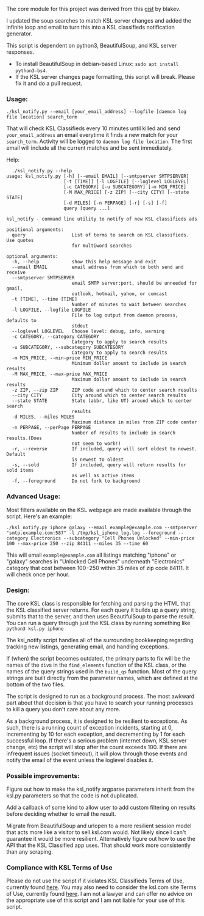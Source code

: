 The core module for this project was derived from this [gist](https://gist.github.com/blakev/a6bbe3b5a861d64c6e36) by blakev.

I updated the soup searches to match KSL server changes and added the infinite loop and email to turn this into a KSL classifieds notification generator.

This script is dependent on python3, BeautifulSoup, and KSL server responses. 
- To install BeautifulSoup in debian-based Linux: `sudo apt install python3-bs4`.
- If the KSL server changes page formatting, this script will break. Please fix it and do a pull request.


### Usage:

`./ksl_notify.py --email [your_email_address] --logfile [daemon log file location] search_term`

That will check KSL Classifieds every 10 minutes until killed and send `your_email_address` an email everytime it finds a new match for your `search_term`. Activity will be logged to `daemon log file location`. The first email will include all the current matches and be sent immediately.

Help:
```
  ./ksl_notify.py --help
usage: ksl_notify.py [-h] [--email EMAIL] [--smtpserver SMTPSERVER]
                     [-t [TIME]] [-l LOGFILE] [--loglevel LOGLEVEL]
                     [-c CATEGORY] [-u SUBCATEGORY] [-m MIN_PRICE]
                     [-M MAX_PRICE] [-z ZIP] [--city CITY] [--state STATE]
                     [-d MILES] [-n PERPAGE] [-r] [-s] [-f]
                     query [query ...]

ksl_notify - command line utility to notify of new KSL classifieds ads

positional arguments:
  query                 List of terms to search on KSL classifieds. Use quotes
                        for multiword searches

optional arguments:
  -h, --help            show this help message and exit
  --email EMAIL         email address from which to both send and receive
  --smtpserver SMTPSERVER
                        email SMTP server:port, should be unneeded for gmail,
                        outlook, hotmail, yahoo, or comcast
  -t [TIME], --time [TIME]
                        Number of minutes to wait between searches
  -l LOGFILE, --logfile LOGFILE
                        File to log output from daemon process, defaults to
                        stdout
  --loglevel LOGLEVEL   Choose level: debug, info, warning
  -c CATEGORY, --category CATEGORY
                        Category to apply to search results
  -u SUBCATEGORY, --subcategory SUBCATEGORY
                        Category to apply to search results
  -m MIN_PRICE, --min-price MIN_PRICE
                        Minimum dollar amount to include in search results
  -M MAX_PRICE, --max-price MAX_PRICE
                        Maximum dollar amount to include in search results
  -z ZIP, --zip ZIP     ZIP code around which to center search results
  --city CITY           City around which to center search results
  --state STATE         State (abbr, like UT) around which to center search
                        results
  -d MILES, --miles MILES
                        Maximum distance in miles from ZIP code center
  -n PERPAGE, --perPage PERPAGE
                        Number of results to include in search results.(Does
                        not seem to work!)
  -r, --reverse         If included, query will sort oldest to newest. Default
                        is newest to oldest
  -s, --sold            If included, query will return results for sold items
                        as well as active items
  -f, --foreground      Do not fork to background
```

### Advanced Usage:

Most filters available on the KSL webpage are made available through the script. Here's an example:

```
./ksl_notify.py iphone galaxy --email example@example.com --smtpserver "smtp.example.com:587" -l /tmp/ksl_iphone_log.log --foreground --category Electronics --subcategory "Cell Phones Unlocked" --min-price 100 --max-price 250 --zip 84111 --miles 35 --time 60
```

This will email `example@example.com` all listings matching "iphone" or "galaxy" searches in "Unlocked Cell Phones" underneath "Electronics" category that cost between $100-$250 within 35 miles of zip code 84111. It will check once per hour.

### Design:

The core KSL class is responsible for fetching and parsing the HTML that the KSL classified server returns. For each query it builds up a query string, submits that to the server, and then uses BeautifulSoup to parse the result. You can run a query through just the KSL class by running something like `python3 ksl.py iphone`

The ksl_notify script handles all of the surrounding bookkeeping regarding tracking new listings, generating email, and handling exceptions.

If (when) the script becomes outdated, the primary parts to fix will be the names of the `div`s in the `find_elements` function of the KSL class, or the names of the query strings used in the `build_qs` function. Most of the query strings are built directly from the parameter names, which are defined at the bottom of the two files. 

The script is designed to run as a background process. The most awkward part about that decision is that you have to search your running processes to kill a query you don't care about any more.

As a background process, it is designed to be resilient to exceptions. As such, there is a running count of exception incidents, starting at 0, incrementing by 10 for each exception, and decrementing by 1 for each successful loop. If there's a serious problem (internet down, KSL server change, etc) the script will stop after the count exceeds 100. If there are infrequent issues (socket timeout), it will plow through those events and notify the email of the event unless the loglevel disables it.

### Possible improvements:

Figure out how to make the ksl_notify argparse parameters inherit from the ksl.py parameters so that the code is not duplicated.

Add a callback of some kind to allow user to add custom filtering on results before deciding whether to email the result.

Migrate from BeautifulSoup and urlopen to a more resilient session model that acts more like a visitor to sell.ksl.com would. Not likely since I can't guarantee it would be more resilient. Alternatively figure out how to use the API that the KSL Classified app uses. That should work more consistently than any scraping.

### Compliance with KSL Terms of Use

Please do not use the script if it violates KSL Classifieds Terms of Use, currently found [here](http://www.ksl.com/?nid=391&sid=848020). You may also need to consider the ksl.com site Terms of Use, currently found [here](http://www.ksl.com/?sid=95313&nid=250). I am not a lawyer and can offer no advice on the appropriate use of this script and I am not liable for your use of this script.
